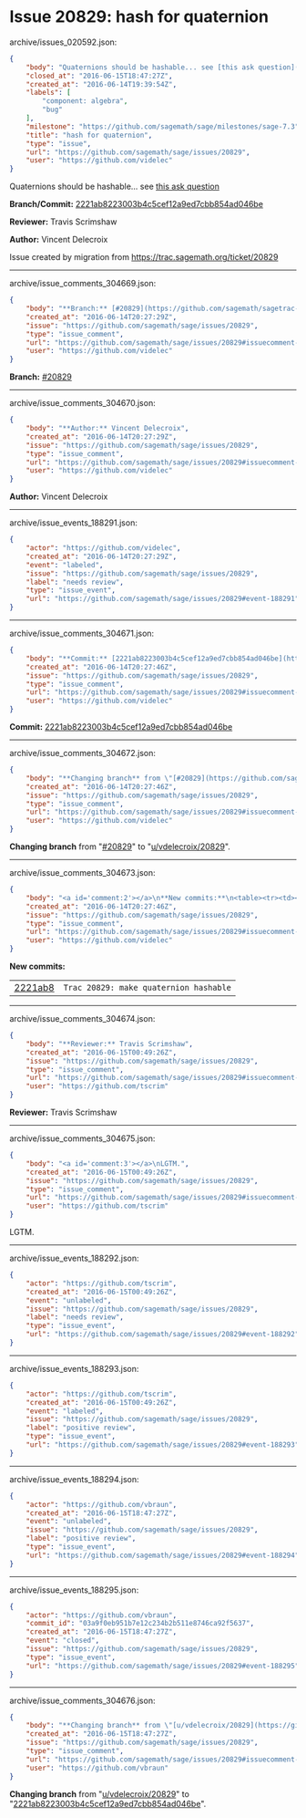 # Issue 20829: hash for quaternion

archive/issues_020592.json:
```json
{
    "body": "Quaternions should be hashable... see [this ask question](http://ask.sagemath.org/question/33783/quaternions-not-hashable/)\n\n**Branch/Commit:** [2221ab8223003b4c5cef12a9ed7cbb854ad046be](https://github.com/sagemath/sagetrac-mirror/commit/2221ab8223003b4c5cef12a9ed7cbb854ad046be)\n\n**Reviewer:** Travis Scrimshaw\n\n**Author:** Vincent Delecroix\n\nIssue created by migration from https://trac.sagemath.org/ticket/20829\n\n",
    "closed_at": "2016-06-15T18:47:27Z",
    "created_at": "2016-06-14T19:39:54Z",
    "labels": [
        "component: algebra",
        "bug"
    ],
    "milestone": "https://github.com/sagemath/sage/milestones/sage-7.3",
    "title": "hash for quaternion",
    "type": "issue",
    "url": "https://github.com/sagemath/sage/issues/20829",
    "user": "https://github.com/videlec"
}
```
Quaternions should be hashable... see [this ask question](http://ask.sagemath.org/question/33783/quaternions-not-hashable/)

**Branch/Commit:** [2221ab8223003b4c5cef12a9ed7cbb854ad046be](https://github.com/sagemath/sagetrac-mirror/commit/2221ab8223003b4c5cef12a9ed7cbb854ad046be)

**Reviewer:** Travis Scrimshaw

**Author:** Vincent Delecroix

Issue created by migration from https://trac.sagemath.org/ticket/20829





---

archive/issue_comments_304669.json:
```json
{
    "body": "**Branch:** [#20829](https://github.com/sagemath/sagetrac-mirror/tree/#20829)",
    "created_at": "2016-06-14T20:27:29Z",
    "issue": "https://github.com/sagemath/sage/issues/20829",
    "type": "issue_comment",
    "url": "https://github.com/sagemath/sage/issues/20829#issuecomment-304669",
    "user": "https://github.com/videlec"
}
```

**Branch:** [#20829](https://github.com/sagemath/sagetrac-mirror/tree/#20829)



---

archive/issue_comments_304670.json:
```json
{
    "body": "**Author:** Vincent Delecroix",
    "created_at": "2016-06-14T20:27:29Z",
    "issue": "https://github.com/sagemath/sage/issues/20829",
    "type": "issue_comment",
    "url": "https://github.com/sagemath/sage/issues/20829#issuecomment-304670",
    "user": "https://github.com/videlec"
}
```

**Author:** Vincent Delecroix



---

archive/issue_events_188291.json:
```json
{
    "actor": "https://github.com/videlec",
    "created_at": "2016-06-14T20:27:29Z",
    "event": "labeled",
    "issue": "https://github.com/sagemath/sage/issues/20829",
    "label": "needs review",
    "type": "issue_event",
    "url": "https://github.com/sagemath/sage/issues/20829#event-188291"
}
```



---

archive/issue_comments_304671.json:
```json
{
    "body": "**Commit:** [2221ab8223003b4c5cef12a9ed7cbb854ad046be](https://github.com/sagemath/sagetrac-mirror/commit/2221ab8223003b4c5cef12a9ed7cbb854ad046be)",
    "created_at": "2016-06-14T20:27:46Z",
    "issue": "https://github.com/sagemath/sage/issues/20829",
    "type": "issue_comment",
    "url": "https://github.com/sagemath/sage/issues/20829#issuecomment-304671",
    "user": "https://github.com/videlec"
}
```

**Commit:** [2221ab8223003b4c5cef12a9ed7cbb854ad046be](https://github.com/sagemath/sagetrac-mirror/commit/2221ab8223003b4c5cef12a9ed7cbb854ad046be)



---

archive/issue_comments_304672.json:
```json
{
    "body": "**Changing branch** from \"[#20829](https://github.com/sagemath/sagetrac-mirror/tree/#20829)\" to \"[u/vdelecroix/20829](https://github.com/sagemath/sagetrac-mirror/tree/u/vdelecroix/20829)\".",
    "created_at": "2016-06-14T20:27:46Z",
    "issue": "https://github.com/sagemath/sage/issues/20829",
    "type": "issue_comment",
    "url": "https://github.com/sagemath/sage/issues/20829#issuecomment-304672",
    "user": "https://github.com/videlec"
}
```

**Changing branch** from "[#20829](https://github.com/sagemath/sagetrac-mirror/tree/#20829)" to "[u/vdelecroix/20829](https://github.com/sagemath/sagetrac-mirror/tree/u/vdelecroix/20829)".



---

archive/issue_comments_304673.json:
```json
{
    "body": "<a id='comment:2'></a>\n**New commits:**\n<table><tr><td><a href=\"https://github.com/sagemath/sagetrac-mirror/commit/2221ab8223003b4c5cef12a9ed7cbb854ad046be\">2221ab8</a></td><td><code>Trac 20829: make quaternion hashable</code></td></tr></table>\n",
    "created_at": "2016-06-14T20:27:46Z",
    "issue": "https://github.com/sagemath/sage/issues/20829",
    "type": "issue_comment",
    "url": "https://github.com/sagemath/sage/issues/20829#issuecomment-304673",
    "user": "https://github.com/videlec"
}
```

<a id='comment:2'></a>
**New commits:**
<table><tr><td><a href="https://github.com/sagemath/sagetrac-mirror/commit/2221ab8223003b4c5cef12a9ed7cbb854ad046be">2221ab8</a></td><td><code>Trac 20829: make quaternion hashable</code></td></tr></table>




---

archive/issue_comments_304674.json:
```json
{
    "body": "**Reviewer:** Travis Scrimshaw",
    "created_at": "2016-06-15T00:49:26Z",
    "issue": "https://github.com/sagemath/sage/issues/20829",
    "type": "issue_comment",
    "url": "https://github.com/sagemath/sage/issues/20829#issuecomment-304674",
    "user": "https://github.com/tscrim"
}
```

**Reviewer:** Travis Scrimshaw



---

archive/issue_comments_304675.json:
```json
{
    "body": "<a id='comment:3'></a>\nLGTM.",
    "created_at": "2016-06-15T00:49:26Z",
    "issue": "https://github.com/sagemath/sage/issues/20829",
    "type": "issue_comment",
    "url": "https://github.com/sagemath/sage/issues/20829#issuecomment-304675",
    "user": "https://github.com/tscrim"
}
```

<a id='comment:3'></a>
LGTM.



---

archive/issue_events_188292.json:
```json
{
    "actor": "https://github.com/tscrim",
    "created_at": "2016-06-15T00:49:26Z",
    "event": "unlabeled",
    "issue": "https://github.com/sagemath/sage/issues/20829",
    "label": "needs review",
    "type": "issue_event",
    "url": "https://github.com/sagemath/sage/issues/20829#event-188292"
}
```



---

archive/issue_events_188293.json:
```json
{
    "actor": "https://github.com/tscrim",
    "created_at": "2016-06-15T00:49:26Z",
    "event": "labeled",
    "issue": "https://github.com/sagemath/sage/issues/20829",
    "label": "positive review",
    "type": "issue_event",
    "url": "https://github.com/sagemath/sage/issues/20829#event-188293"
}
```



---

archive/issue_events_188294.json:
```json
{
    "actor": "https://github.com/vbraun",
    "created_at": "2016-06-15T18:47:27Z",
    "event": "unlabeled",
    "issue": "https://github.com/sagemath/sage/issues/20829",
    "label": "positive review",
    "type": "issue_event",
    "url": "https://github.com/sagemath/sage/issues/20829#event-188294"
}
```



---

archive/issue_events_188295.json:
```json
{
    "actor": "https://github.com/vbraun",
    "commit_id": "03a9f0eb951b7e12c234b2b511e8746ca92f5637",
    "created_at": "2016-06-15T18:47:27Z",
    "event": "closed",
    "issue": "https://github.com/sagemath/sage/issues/20829",
    "type": "issue_event",
    "url": "https://github.com/sagemath/sage/issues/20829#event-188295"
}
```



---

archive/issue_comments_304676.json:
```json
{
    "body": "**Changing branch** from \"[u/vdelecroix/20829](https://github.com/sagemath/sagetrac-mirror/tree/u/vdelecroix/20829)\" to \"[2221ab8223003b4c5cef12a9ed7cbb854ad046be](https://github.com/sagemath/sagetrac-mirror/commit/2221ab8223003b4c5cef12a9ed7cbb854ad046be)\".",
    "created_at": "2016-06-15T18:47:27Z",
    "issue": "https://github.com/sagemath/sage/issues/20829",
    "type": "issue_comment",
    "url": "https://github.com/sagemath/sage/issues/20829#issuecomment-304676",
    "user": "https://github.com/vbraun"
}
```

**Changing branch** from "[u/vdelecroix/20829](https://github.com/sagemath/sagetrac-mirror/tree/u/vdelecroix/20829)" to "[2221ab8223003b4c5cef12a9ed7cbb854ad046be](https://github.com/sagemath/sagetrac-mirror/commit/2221ab8223003b4c5cef12a9ed7cbb854ad046be)".
